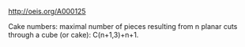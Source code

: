 http://oeis.org/A000125

Cake numbers: maximal number of pieces resulting from n planar cuts through a cube (or cake): C(n+1,3)+n+1.
